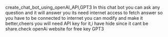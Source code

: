 create_chat_bot_using_openAI_API,GPT3 In this chat bot you can ask any question and it will answer you
its need internet access to fetch answer so you have to be connected to internet
you can modify and make it better,cheers
you will need API key for it,i have hide since it cant be share.check openAi website for free key GPT3
